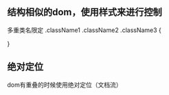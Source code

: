 ## 结构相似的dom，使用样式来进行控制
多重类名限定 
.className1 .className2 .className3 {

}

## 绝对定位
dom有重叠的时候使用绝对定位（文档流）